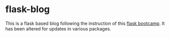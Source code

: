 # flask-blog
This is a flask based blog following the instruction of this [flask bootcamp](https://e2.udemymail.com/ls/click?upn=FlXoifzdtsM0SvXr2rRqMkKikmV3Rpi-2Fq7JMFbzBtE0m8xGoU1kijW7SBp6M6KRqlNjMy2-2FoxFF2GyqE1K-2BOXArRJNtdqNLROZmEq6gRyztXA-2FjHLUssk-2BnIs6Y2l7m6HaIOh-2FiKzFoJGRH3KUvNTJII8reNld-2FPamwozcx3LdoOoJ18bCD0LCiJJwmHYkaGR2d2XO2UAsOcUX2uB0UIVju-2FG8BLy0ng58r5zeHn0xaWogDT44JiIiPH-2Blc0mOC-2B-2B4BR1XCXgByI83FqVy9EFw-3D-3DEETN_xiiHFGs7Hya2Q-2FqZ2ojp6K76S8nT8T0S2FdjGzRL5MGpJToKCpD2zzS0vf6gpSMPV2PFolXZTUmi7obhQ1e0C-2FHXv6kTmidP4BF34eX5VApjqivHXqOLj7JtqsT2BqVje4U-2FcwihqOYRoWKd-2B6GCn78mC8kYJRVbYTTLVC4tyohTgWekAHB479rXSdidPbYG2C3FlZFEwVlEi2lQu3g6st6aytjl3lr-2Bz4YoEsRfoGkPBNWscxGQ7P666ibzpn1ghxlu-2Bz2m2FqfXjfNY45EqjlpR7OHZ1dg6Pk8ZMK4uaRYOI1mVyod2LznLmJei8Uu7hZXdscmmnneW7GNGi88DAdTD7HthX1WBzp9wKTGJrtQAu91-2BK-2FY51OG2jYXG5zqIqoZQr6olprAVJ1c1Jpe2A-3D-3D).
It has been altered for updates in various packages.
